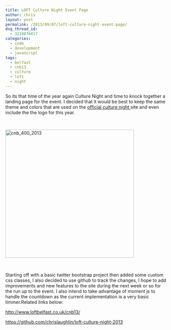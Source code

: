 ```yaml
---
title: LOFT Culture Night Event Page
author: chris
layout: post
permalink: /2013/09/07/loft-culture-night-event-page/
dsq_thread_id:
  - 3218876017
categories:
  - code
  - development
  - javascript
tags:
  - belfast
  - cnb13
  - culture
  - loft
  - night
---
```

So its that time of the year again Culture Night and time to knock together a landing page for the event. I decided that it would be best to keep the same theme and colors that are used on the <a href="http://www.culturenightbelfast.com/" target="_blank">official culture night </a>site and even include the the logo for this year.

&nbsp;

[<img class="size-full wp-image-1501 aligncenter" alt="cnb_400_2013" src="http://www.christopherlaughlin.co.uk/wp-content/uploads/2013/09/cnb_400_2013.jpg" width="400" height="400" />][1]

&nbsp;

Starting off with a basic twitter bootstrap project then added some custom css classes, I also decided to use github to track the changes, I hope to add improvements and new features to the site during the next week or so for the run up to the event. I also intend to take advantage of moment js to handle the countdown as the current implementation is a very basic timmer.Related links below:

http://www.loftbelfast.co.uk/cnb13/

https://github.com/chrislaughlin/loft-culture-night-2013

&nbsp;

&nbsp;

 [1]: http://www.christopherlaughlin.co.uk/wp-content/uploads/2013/09/cnb_400_2013.jpg
